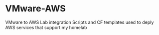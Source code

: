 # VMware-AWS
VMware to AWS Lab integration
Scripts and CF templates used to deply AWS services that support my homelab

